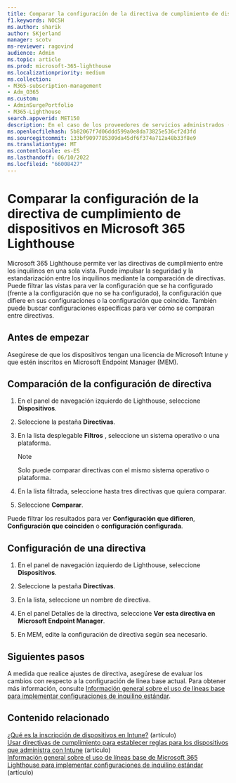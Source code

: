 ```yaml
---
title: Comparar la configuración de la directiva de cumplimiento de dispositivos en Microsoft 365 Lighthouse
f1.keywords: NOCSH
ms.author: sharik
author: SKjerland
manager: scotv
ms-reviewer: ragovind
audience: Admin
ms.topic: article
ms.prod: microsoft-365-lighthouse
ms.localizationpriority: medium
ms.collection:
- M365-subscription-management
- Adm_O365
ms.custom:
- AdminSurgePortfolio
- M365-Lighthouse
search.appverid: MET150
description: En el caso de los proveedores de servicios administrados (MSP) que usan Microsoft 365 Lighthouse, obtenga información sobre cómo comparar la configuración de directivas de cumplimiento de dispositivos.
ms.openlocfilehash: 5b82067f7d06ddd599a0e8da73825e536cf2d3fd
ms.sourcegitcommit: 133bf9097785309da45df6f374a712a48b33f8e9
ms.translationtype: MT
ms.contentlocale: es-ES
ms.lasthandoff: 06/10/2022
ms.locfileid: "66008427"
---
```

# <a name="compare-device-compliance-policy-settings-in-microsoft-365-lighthouse"></a>Comparar la configuración de la directiva de cumplimiento de dispositivos en Microsoft 365 Lighthouse

Microsoft 365 Lighthouse permite ver las directivas de cumplimiento entre los inquilinos en una sola vista. Puede impulsar la seguridad y la estandarización entre los inquilinos mediante la comparación de directivas. Puede filtrar las vistas para ver la configuración que se ha configurado (frente a la configuración que no se ha configurado), la configuración que difiere en sus configuraciones o la configuración que coincide. También puede buscar configuraciones específicas para ver cómo se comparan entre directivas.

## <a name="before-you-begin"></a>Antes de empezar

Asegúrese de que los dispositivos tengan una licencia de Microsoft Intune y que estén inscritos en Microsoft Endpoint Manager (MEM).

## <a name="compare-policy-settings"></a>Comparación de la configuración de directiva

1. En el panel de navegación izquierdo de Lighthouse, seleccione **Dispositivos**.

2. Seleccione la pestaña **Directivas**.

3. En la lista desplegable **Filtros** , seleccione un sistema operativo o una plataforma.

   > [!NOTE]
   > Solo puede comparar directivas con el mismo sistema operativo o plataforma.

4. En la lista filtrada, seleccione hasta tres directivas que quiera comparar.

5. Seleccione **Comparar**.

Puede filtrar los resultados para ver **Configuración que difieren**, **Configuración que coinciden** o **configuración configurada**.

## <a name="configure-a-policy-setting"></a>Configuración de una directiva

1. En el panel de navegación izquierdo de Lighthouse, seleccione **Dispositivos**.

2. Seleccione la pestaña **Directivas**.

3. En la lista, seleccione un nombre de directiva.

4. En el panel Detalles de la directiva, seleccione **Ver esta directiva en Microsoft Endpoint Manager**.

5. En MEM, edite la configuración de directiva según sea necesario.

## <a name="next-steps"></a>Siguientes pasos

A medida que realice ajustes de directiva, asegúrese de evaluar los cambios con respecto a la configuración de línea base actual. Para obtener más información, consulte [Información general sobre el uso de líneas base para implementar configuraciones de inquilino estándar](m365-lighthouse-deploy-standard-tenant-configurations-overview.md).

## <a name="related-content"></a>Contenido relacionado

[¿Qué es la inscripción de dispositivos en Intune?](/mem/intune/enrollment/device-enrollment) (artículo)  
[Usar directivas de cumplimiento para establecer reglas para los dispositivos que administra con Intune](/mem/intune/protect/device-compliance-get-started) (artículo)  
[Información general sobre el uso de líneas base de Microsoft 365 Lighthouse para implementar configuraciones de inquilino estándar](m365-lighthouse-deploy-standard-tenant-configurations-overview.md) (artículo)
